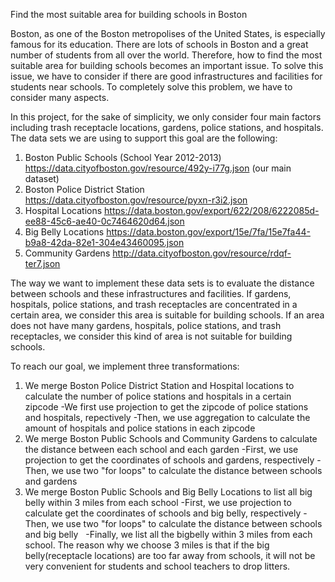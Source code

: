 
Find the most suitable area for building schools in Boston

Boston, as one of the Boston metropolises of the United States, is especially famous for its education. There are lots of schools in Boston and a great number of students from all over the world. Therefore, how to find the most suitable area for building schools becomes an important issue. To solve this issue, we have to consider if there are good infrastructures and facilities for students near schools. To completely solve this problem, we have to consider many aspects.

In this project, for the sake of simplicity, we only consider four main factors including trash receptacle locations, gardens, police stations, and hospitals. The data sets we are using to support this goal are the following:
1. Boston Public Schools (School Year 2012-2013) https://data.cityofboston.gov/resource/492y-i77g.json (our main dataset)
2. Boston Police District Station https://data.cityofboston.gov/resource/pyxn-r3i2.json
3. Hospital Locations https://data.boston.gov/export/622/208/6222085d-ee88-45c6-ae40-0c7464620d64.json
4. Big Belly Locations https://data.boston.gov/export/15e/7fa/15e7fa44-b9a8-42da-82e1-304e43460095.json
5. Community Gardens http://data.cityofboston.gov/resource/rdqf-ter7.json

The way we want to implement these data sets is to evaluate the distance between schools and these infrastructures and facilities. If gardens, hospitals, police stations, and trash receptacles are concentrated in a certain area, we consider this area is suitable for building schools. If an area does not have many gardens, hospitals, police stations, and trash receptacles, we consider this kind of area is not suitable for building schools.

To reach our goal, we implement three transformations:
1. We merge Boston Police District Station and Hospital locations to calculate the number of police stations and hospitals in a certain zipcode
   -We first use projection to get the zipcode of police stations and hospitals, repectively
   -Then, we use aggregation to calculate the amount of hospitals and police stations in each zipcode
2. We merge Boston Public Schools and Community Gardens to calculate the distance between each school and each garden
   -First, we use projection to get the coordinates of schools and gardens, respectively
   -Then, we use two "for loops" to calculate the distance between schools and gardens
3. We merge Boston Public Schools and Big Belly Locations to list all big belly within 3 miles from each school
   -First, we use projection to calculate get the coordinates of schools and big belly, respectively
   -Then, we use two "for loops" to calculate the distance between schools and big belly
   -Finally, we list all the bigbelly within 3 miles from each school. The reason why we choose 3 miles is that if the big belly(receptacle locations) are too far away from schools, it will not be very convenient for students and school teachers to drop litters.




